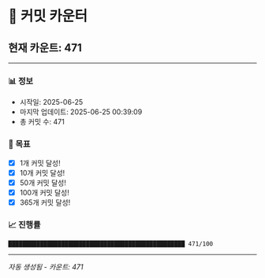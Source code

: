 # 🔢 커밋 카운터

## 현재 카운트: 471

---

### 📊 정보
- 시작일: 2025-06-25
- 마지막 업데이트: 2025-06-25 00:39:09
- 총 커밋 수: 471

### 🎯 목표
- [x] 1개 커밋 달성!
- [x] 10개 커밋 달성!
- [x] 50개 커밋 달성!
- [x] 100개 커밋 달성!
- [x] 365개 커밋 달성!

### 📈 진행률
```
██████████████████████████████████████████████████ 471/100
```

---
*자동 생성됨 - 카운트: 471*

